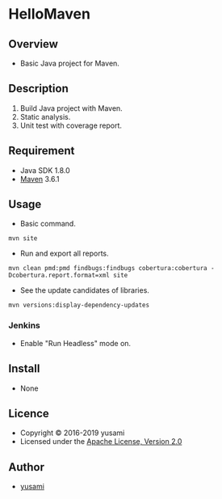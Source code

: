 # HelloMaven

## Overview

* Basic Java project for Maven.


## Description

1. Build Java project with Maven.
2. Static analysis.
3. Unit test with coverage report.

## Requirement

* Java SDK 1.8.0
* [Maven](https://maven.apache.org) 3.6.1

## Usage

* Basic command.

~~~
mvn site
~~~

* Run and export all reports.

~~~
mvn clean pmd:pmd findbugs:findbugs cobertura:cobertura -Dcobertura.report.format=xml site
~~~

* See the update candidates of libraries.

~~~
mvn versions:display-dependency-updates
~~~


### Jenkins

* Enable "Run Headless" mode on.

## Install

* None

## Licence

* Copyright &copy; 2016-2019 yusami
* Licensed under the [Apache License, Version 2.0][Apache]

[Apache]: http://www.apache.org/licenses/LICENSE-2.0


## Author

* [yusami](https://github.com/yusami)
